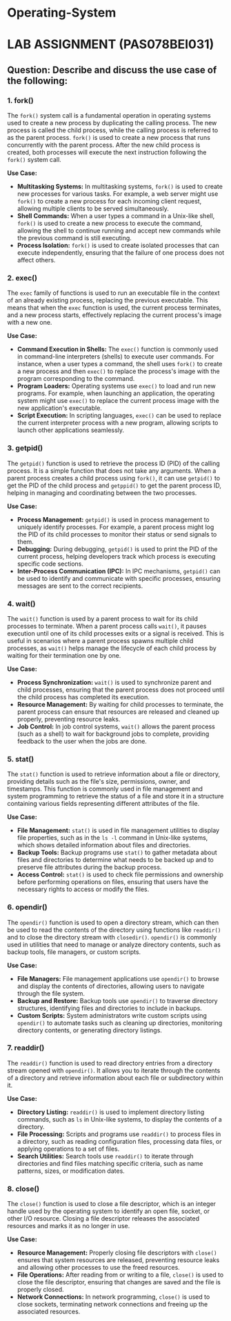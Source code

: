 # Operating-System

# LAB ASSIGNMENT (PAS078BEI031)

## Question: Describe and discuss the use case of the following:

### 1. fork()
The `fork()` system call is a fundamental operation in operating systems used to create a new process by duplicating the calling process. The new process is called the child process, while the calling process is referred to as the parent process. `fork()` is used to create a new process that runs concurrently with the parent process. After the new child process is created, both processes will execute the next instruction following the `fork()` system call.

**Use Case:**
- **Multitasking Systems:** In multitasking systems, `fork()` is used to create new processes for various tasks. For example, a web server might use `fork()` to create a new process for each incoming client request, allowing multiple clients to be served simultaneously.
- **Shell Commands:** When a user types a command in a Unix-like shell, `fork()` is used to create a new process to execute the command, allowing the shell to continue running and accept new commands while the previous command is still executing.
- **Process Isolation:** `fork()` is used to create isolated processes that can execute independently, ensuring that the failure of one process does not affect others.

### 2. exec()
The `exec` family of functions is used to run an executable file in the context of an already existing process, replacing the previous executable. This means that when the `exec` function is used, the current process terminates, and a new process starts, effectively replacing the current process's image with a new one.

**Use Case:**
- **Command Execution in Shells:** The `exec()` function is commonly used in command-line interpreters (shells) to execute user commands. For instance, when a user types a command, the shell uses `fork()` to create a new process and then `exec()` to replace the process's image with the program corresponding to the command.
- **Program Loaders:** Operating systems use `exec()` to load and run new programs. For example, when launching an application, the operating system might use `exec()` to replace the current process image with the new application's executable.
- **Script Execution:** In scripting languages, `exec()` can be used to replace the current interpreter process with a new program, allowing scripts to launch other applications seamlessly.

### 3. getpid()
The `getpid()` function is used to retrieve the process ID (PID) of the calling process. It is a simple function that does not take any arguments. When a parent process creates a child process using `fork()`, it can use `getpid()` to get the PID of the child process and `getppid()` to get the parent process ID, helping in managing and coordinating between the two processes.

**Use Case:**
- **Process Management:** `getpid()` is used in process management to uniquely identify processes. For example, a parent process might log the PID of its child processes to monitor their status or send signals to them.
- **Debugging:** During debugging, `getpid()` is used to print the PID of the current process, helping developers track which process is executing specific code sections.
- **Inter-Process Communication (IPC):** In IPC mechanisms, `getpid()` can be used to identify and communicate with specific processes, ensuring messages are sent to the correct recipients.

### 4. wait()
The `wait()` function is used by a parent process to wait for its child processes to terminate. When a parent process calls `wait()`, it pauses execution until one of its child processes exits or a signal is received. This is useful in scenarios where a parent process spawns multiple child processes, as `wait()` helps manage the lifecycle of each child process by waiting for their termination one by one.

**Use Case:**
- **Process Synchronization:** `wait()` is used to synchronize parent and child processes, ensuring that the parent process does not proceed until the child process has completed its execution.
- **Resource Management:** By waiting for child processes to terminate, the parent process can ensure that resources are released and cleaned up properly, preventing resource leaks.
- **Job Control:** In job control systems, `wait()` allows the parent process (such as a shell) to wait for background jobs to complete, providing feedback to the user when the jobs are done.

### 5. stat()
The `stat()` function is used to retrieve information about a file or directory, providing details such as the file's size, permissions, owner, and timestamps. This function is commonly used in file management and system programming to retrieve the status of a file and store it in a structure containing various fields representing different attributes of the file.

**Use Case:**
- **File Management:** `stat()` is used in file management utilities to display file properties, such as in the `ls -l` command in Unix-like systems, which shows detailed information about files and directories.
- **Backup Tools:** Backup programs use `stat()` to gather metadata about files and directories to determine what needs to be backed up and to preserve file attributes during the backup process.
- **Access Control:** `stat()` is used to check file permissions and ownership before performing operations on files, ensuring that users have the necessary rights to access or modify the files.

### 6. opendir()
The `opendir()` function is used to open a directory stream, which can then be used to read the contents of the directory using functions like `readdir()` and to close the directory stream with `closedir()`. `opendir()` is commonly used in utilities that need to manage or analyze directory contents, such as backup tools, file managers, or custom scripts.

**Use Case:**
- **File Managers:** File management applications use `opendir()` to browse and display the contents of directories, allowing users to navigate through the file system.
- **Backup and Restore:** Backup tools use `opendir()` to traverse directory structures, identifying files and directories to include in backups.
- **Custom Scripts:** System administrators write custom scripts using `opendir()` to automate tasks such as cleaning up directories, monitoring directory contents, or generating directory listings.

### 7. readdir()
The `readdir()` function is used to read directory entries from a directory stream opened with `opendir()`. It allows you to iterate through the contents of a directory and retrieve information about each file or subdirectory within it.

**Use Case:**
- **Directory Listing:** `readdir()` is used to implement directory listing commands, such as `ls` in Unix-like systems, to display the contents of a directory.
- **File Processing:** Scripts and programs use `readdir()` to process files in a directory, such as reading configuration files, processing data files, or applying operations to a set of files.
- **Search Utilities:** Search tools use `readdir()` to iterate through directories and find files matching specific criteria, such as name patterns, sizes, or modification dates.

### 8. close()
The `close()` function is used to close a file descriptor, which is an integer handle used by the operating system to identify an open file, socket, or other I/O resource. Closing a file descriptor releases the associated resources and marks it as no longer in use.

**Use Case:**
- **Resource Management:** Properly closing file descriptors with `close()` ensures that system resources are released, preventing resource leaks and allowing other processes to use the freed resources.
- **File Operations:** After reading from or writing to a file, `close()` is used to close the file descriptor, ensuring that changes are saved and the file is properly closed.
- **Network Connections:** In network programming, `close()` is used to close sockets, terminating network connections and freeing up the associated resources.
